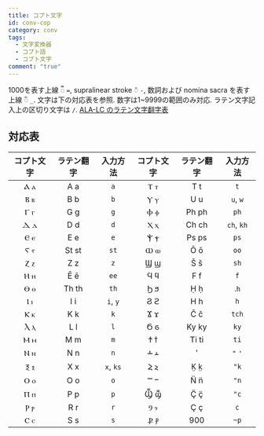 ```yaml
---
title: コプト文字
id: conv-cop
category: conv
tags:
  - 文字変換器
  - コプト語
  - コプト文字
comment: "true"
---
```

1000を表す上線 <span copt>◌̿</span> `=`,
supralinear stroke <span copt>◌̄</span> `-`,
数詞および nomina sacra を表す上線 <span copt>◌̅</span> `_`.
文字は下の対応表を参照.
数字は1~9999の範囲のみ対応.
ラテン文字記入上の区切り文字は `/`.
[ALA-LC のラテン文字翻字表](https://www.loc.gov/catdir/cpso/romanization/coptic.pdf)

<HLConverter src="/conv/cop.tsv" fontRight="Noto Sans Coptic" />

## 対応表

| コプト文字 | ラテン翻字 | 入力方法 | コプト文字 | ラテン翻字 | 入力方法 |
| :-: | :-: | :-: | :-: | :-: | :-: |
| <span copt>Ⲁ ⲁ</span> | A a | `a` | <span copt>Ⲧ ⲧ</span> | T t | `t` |
| <span copt>Ⲃ ⲃ</span> | B b | `b` | <span copt>Ⲩ ⲩ</span> | U u | `u`, `w` |
| <span copt>Ⲅ ⲅ</span> | G g | `g` | <span copt>Ⲫ ⲫ</span> | Ph ph | `ph` |
| <span copt>Ⲇ ⲇ</span> | D d | `d` | <span copt>Ⲭ ⲭ</span> | Ch ch | `ch`, `kh` |
| <span copt>Ⲉ ⲉ</span> | E e | `e` | <span copt>Ⲯ ⲯ</span> | Ps ps | `ps` |
| <span copt>Ⲋ ⲋ</span> | St st | `st` | <span copt>Ⲱ ⲱ</span> | Ō ō | `oo` |
| <span copt>Ⲍ ⲍ</span> | Z z | `z` | <span copt>Ϣ ϣ</span> | Š š | `sh` |
| <span copt>Ⲏ ⲏ</span> | Ē ē | `ee` | <span copt>Ϥ ϥ</span> | F f | `f` |
| <span copt>Ⲑ ⲑ</span> | Th th | `th` | <span copt>Ϧ ϧ</span> | Ḥ ḥ | .`h` |
| <span copt>Ⲓ ⲓ</span> | I i | `i`, `y` | <span copt>Ϩ ϩ</span> | H h | `h` |
| <span copt>Ⲕ ⲕ</span> | K k | `k` | <span copt>Ϫ ϫ</span> | Č č | `tch` |
| <span copt>Ⲗ ⲗ</span> | L l | `l` | <span copt>Ϭ ϭ</span> | Ky ky | `ky` |
| <span copt>Ⲙ ⲙ</span> | M m | `m` | <span copt>Ϯ ϯ</span> | Ti ti | `ti` |
| <span copt>Ⲛ ⲛ</span> | N n | `n` | <span copt>Ⲳ ⲳ</span> | ' | `"` `'` |
| <span copt>Ⲝ ⲝ</span> | X x | `x`, `ks` | <span copt>Ⲹ ⲹ</span> | K̤ k̤ | `"k` |
| <span copt>Ⲟ ⲟ</span> | O o | `o` | <span copt>Ⲻ ⲻ</span> | N̈ n̈ | `"n` |
| <span copt>Ⲡ ⲡ</span> | P p | `p` | <span copt>Ⳃ ⳃ</span> | Ç̈ ç̈ | `"c` |
| <span copt>Ⲣ ⲣ</span> | R r | `r` | <span copt>Ⳋ ⳋ</span> | Ç ç | `c` |
| <span copt>Ⲥ ⲥ</span> | S s | `s` | <span copt>Ⳁ ⳁ</span> | 900 | `~p` |
